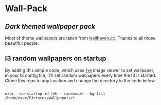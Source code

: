 # Wall-Pack
## _Dark themed wallpaper pack_

Most of theme wallpapers are taken from [wallhaven.cc](https://wallhaven.cc/). Thanks to all those beautiful people.

## I3 random wallpapers on startup

By adding this simple code, which uses [```feh```](https://github.com/derf/feh) image viewer to set wallpaper, in your I3 config file, it'll set random wallpapers every time the I3 is started.
Clone this repo to any location and change the directory in the code below.

```

exec --no-startup-id feh --randomize --bg-fill /home/user/Pictures/Wallpapers/*

```
